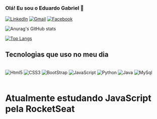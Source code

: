### Olá! Eu sou o Eduardo Gabriel 👋

[![LinkedIn](https://img.shields.io/badge/LinkedIn-0077B5?style=for-the-badge&logo=linkedin&logoColor=white)](https://www.linkedin.com/in/eduardo-gabriel-621ba7234/)
[![Gmail](https://img.shields.io/badge/Gmail-D14836?style=for-the-badge&logo=gmail&logoColor=white)](egmrosa@gmail.com)
[![Facebook](https://img.shields.io/badge/Facebook-1877F2?style=for-the-badge&logo=facebook&logoColor=white)](https://www.facebook.com/eduardo.gabriel.3386)

![Anurag's GitHub stats](https://github-readme-stats.vercel.app/api?username=EdHiit&show_icons=true&theme=radical)

[![Top Langs](https://github-readme-stats.vercel.app/api/top-langs/?username=EdHiit&layout=compact)](https://github.com/anuraghazra/github-readme-stats)


## Tecnologias que uso no meu dia

<div style="display: inline-block"><br>
    <img align="center" alt="Html5" src="https://img.shields.io/badge/HTML5-E34F26?style=for-the-badge&logo=html5&logoColor=white">
     <img align="center" alt="CSS3" src="https://img.shields.io/badge/CSS3-1572B6?style=for-the-badge&logo=css3&logoColor=white">
     <img align="center" alt="BootStrap" src="https://img.shields.io/badge/Bootstrap-563D7C?style=for-the-badge&logo=bootstrap&logoColor=white">
     <img align="center" alt="JavaScript" src="https://img.shields.io/badge/JavaScript-F7DF1E?style=for-the-badge&logo=javascript&logoColor=black">
     <img align="center" alt="Python" src="https://img.shields.io/badge/Python-14354C?style=for-the-badge&logo=python&logoColor=white">
     <img align="center" alt="Java" src="https://img.shields.io/badge/Java-ED8B00?style=for-the-badge&logo=java&logoColor=white">
     <img align="center" alt="MySql" src="https://img.shields.io/badge/MySQL-00000F?style=for-the-badge&logo=mysql&logoColor=white">
</div>
<br>
<br>

# Atualmente estudando JavaScript pela RocketSeat
